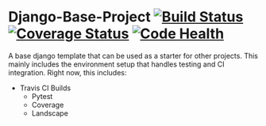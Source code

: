 # Django-Base-Project [![Build Status](https://travis-ci.org/dwdresser/django-base-project.svg?branch=master)](https://travis-ci.org/dwdresser/django_project) [![Coverage Status](https://coveralls.io/repos/github/dwdresser/django_project/badge.svg?branch=master&service=github)](https://coveralls.io/github/dwdresser/django_project?branch=master) [![Code Health](https://landscape.io/github/dwdresser/django_project/master/landscape.svg?style=flat)](https://landscape.io/github/dwdresser/django_project/master)
A base django template that can be used as a starter for other projects. This mainly includes the environment setup that handles testing and CI integration.
Right now, this includes:
- Travis CI Builds
  - Pytest
  - Coverage
  - Landscape
